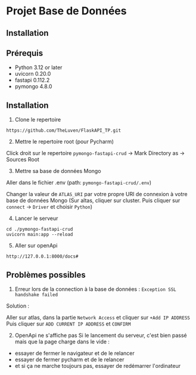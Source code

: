 # Projet Base de Données

## Installation

## Prérequis

- Python 3.12 or later
- uvicorn 0.20.0
- fastapi 0.112.2
- pymongo 4.8.0

## Installation

1. Clone le repertoire
```
https://github.com/TheLuven/FlaskAPI_TP.git
```
2. Mettre le repertoire root (pour Pycharm)

Click droit sur le repertoire `pymongo-fastapi-crud` -> Mark Directory as -> Sources Root

3. Mettre sa base de données Mongo

Aller dans le fichier .env (path: `pymongo-fastapi-crud/.env`) 

Changer la valeur de `ATLAS_URI` par votre propre URI de connexion à votre base de données Mongo 
(Sur altas, cliquer sur cluster. Puis cliquer sur `connect` -> `Driver` et choisir `Python`)

4. Lancer le serveur

```
cd ./pymongo-fastapi-crud
uvicorn main:app --reload
```

5. Aller sur openApi
```
http://127.0.0.1:8000/docs#
```

## Problèmes possibles
1. Erreur lors de la connection à la base de données : `Exception SSL handshake failed`

Solution :

Aller sur atlas, dans la partie `Network Access` et cliquer sur `+Add IP ADDRESS`
Puis cliquer sur `ADD CURRENT IP ADDRESS` et `CONFIRM`

2. OpenApi ne s'affiche pas
Si le lancement du serveur, c'est bien passé mais que la page charge dans le vide :
 - essayer de fermer le navigateur et de le relancer
 - essayer de fermer pycharm et de le relancer
 - et si ça ne marche toujours pas, essayer de redémarrer l'ordinateur

